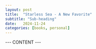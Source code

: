 ```yaml
---
layout: post
title:  "Starless Sea - A New Favorite"
subtitle: "Sub-heading"
date:   2024-11-24
categories: [books, personal]
---
```


--- CONTENT ---